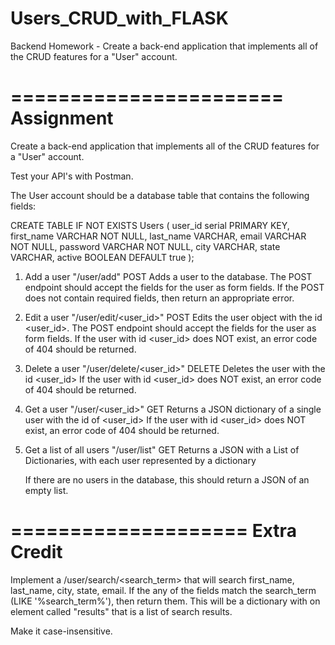 # Users_CRUD_with_FLASK
 Backend Homework - Create a back-end application that implements all of the CRUD features for a "User" account.
 
 
 =======================
Assignment
=======================

Create a back-end application that implements all of the CRUD features for a "User" account.

Test your API's with Postman.

The User account should be a database table that contains the following fields:

CREATE TABLE IF NOT EXISTS Users (
   user_id serial PRIMARY KEY,
   first_name VARCHAR NOT NULL,
   last_name VARCHAR,
   email VARCHAR NOT NULL,
   password VARCHAR NOT NULL,
   city VARCHAR,
   state VARCHAR,
   active BOOLEAN DEFAULT true
);


1) Add a user  "/user/add" POST
   Adds a user to the database. The POST endpoint should accept the fields for the user as form fields.
   If the POST does not contain required fields, then return an appropriate error.

2) Edit a user "/user/edit/<user_id>" POST
   Edits the user object with the id <user_id>.  The POST endpoint should accept the fields for the user as form fields.
   If the user with id <user_id> does NOT exist, an error code of 404 should be returned.

3) Delete a user "/user/delete/<user_id>" DELETE 
   Deletes the user with the id <user_id>
   If the user with id <user_id> does NOT exist, an error code of 404 should be returned.

4) Get a user "/user/<user_id>" GET 
   Returns a JSON dictionary of a single user with the id of <user_id>
   If the user with id <user_id> does NOT exist, an error code of 404 should be returned.

5) Get a list of all users "/user/list" GET
   Returns a JSON with a List of Dictionaries, with each user represented by a dictionary
   
   If there are no users in the database, this should return a JSON of an empty list.
   
   
   
====================
Extra Credit
====================

Implement a /user/search/<search_term>   that will search first_name, last_name, city, state, email. If the any of the fields match the search_term (LIKE '%search_term%'), then return them. This will be a dictionary with on element called "results" that is a list of search results.

Make it case-insensitive.
   
   
   
